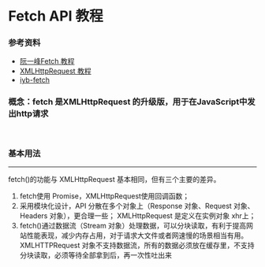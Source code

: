 # Fetch API 教程
### 参考资料
* [阮一峰Fetch 教程](https://www.ruanyifeng.com/blog/2020/12/fetch-tutorial.html)
* [XMLHttpRequest 教程](https://developer.mozilla.org/zh-CN/docs/Web/API/XMLHttpRequest)
* [iyb-fetch](https://git.baoyun.ltd/iyunbao/frontend/iyb-fetch)

### 概念：fetch 是XMLHttpRequest 的升级版，用于在JavaScript中发出http请求
<br>

### 基本用法
------
fetch()的功能与 XMLHttpRequest 基本相同，但有三个主要的差异。
1. fetch使用 Promise，XMLHttpRequest使用回调函数；
2. 采用模块化设计，API 分散在多个对象上（Response 对象、Request 对象、Headers 对象），更合理一些； XMLHttpRequest 是定义在实例对象 xhr上；
3. fetch()通过数据流（Stream 对象）处理数据，可以分块读取，有利于提高网站性能表现，减少内存占用，对于请求大文件或者网速慢的场景相当有用。XMLHTTPRequest 对象不支持数据流，所有的数据必须放在缓存里，不支持分块读取，必须等待全部拿到后，再一次性吐出来
